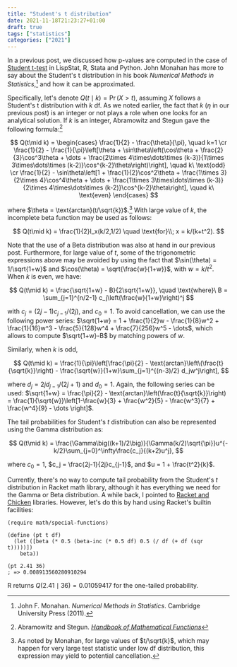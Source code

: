 ```yaml
---
title: "Student's t distribution"
date: 2021-11-18T21:23:27+01:00
draft: true
tags: ["statistics"]
categories: ["2021"]
---
```


In a previous post, we discussed how p-values are computed in the case of [Student t-test](/post/computing-student-t/) in LispStat, R, Stata and Python. John Monahan has more to say about the Student's t distribution in his book _Numerical Methods in Statistics_,[^1] and how it can be approximated.

Specifically, let's denote $Q(t\mid k) = \Pr(X > t)$, assuming $X$ follows a Student's t distribution with $k$ df. As we noted earlier, the fact that $k$ ($\eta$ in our previous post) is an integer or not plays a role when one looks for an analytical solution. If $k$ is an integer, Abramowitz and Stegun gave the following formula:[^2]

$$ Q(t\mid k) =
\begin{cases}
\frac{1}{2} - \frac{\theta}{\pi}, \quad k=1 \cr
\frac{1}{2} - \frac{1}{\pi}\left[\theta + \sin\theta\left(\cos\theta + \frac{2}{3}\cos^3\theta + \dots + \frac{2\times 4\times\dots\times (k-3)}{1\times 3\times\dots\times (k-2)}\cos^{k-2}\theta\right)\right], \quad k\ \text{odd} \cr
\frac{1}{2} - \sin\theta\left[1 + \frac{1}{2}\cos^2\theta + \frac{1\times 3}{2\times 4}\cos^4\theta + \dots + \frac{1\times 3\times\dots\times (k-3)}{2\times 4\times\dots\times (k-2)}\cos^{k-2}\theta\right], \quad k\ \text{even}
\end{cases}
$$

where $\theta = \text{arctan}(t/\sqrt{k})$.[^3] With large value of $k$, the incomplete beta function may be used as follows:

$$ Q(t\mid k) = \frac{1}{2}I_x(k/2,1/2) \quad \text{for}\\; x = k/(k+t^2). $$

Note that the use of a Beta distribution was also at hand in our previous post. Furthermore, for large value of $t$, some of the trigonometric expressions above may be avoided by using the fact that $\sin(\theta) = 1/\sqrt{1+w}$ and $\cos(\theta) = \sqrt{\frac{w}{1+w}}$, with $w=k/t^2$. When $k$ is even, we have:

$$ Q(t\mid k) = \frac{\sqrt{1+w} - B}{2\sqrt{1+w}}, \quad \text{where}\ B = \sum_{j=1}^{n/2-1} c_j\left(\frac{w}{1+w}\right)^j $$

with $c_j = (2j-1)c_{j-1}/(2j)$, and $c_0 = 1$. To avoid cancellation, we can use the following power series: $\sqrt{1+w} = 1 + \frac{1}{2}w - \frac{1}{8}w^2 + \frac{1}{16}w^3 - \frac{5}{128}w^4 + \frac{7}{256}w^5 - \dots$, which allows to compute $\sqrt{1+w}-B$ by matching powers of $w$.

Similarly, when $k$ is odd,

$$ Q(t\mid k) = \frac{1}{\pi}\left[\frac{\pi}{2} - \text{arctan}\left\(\frac{t}{\sqrt{k}}\right) - \frac{\sqrt{w}}{1+w}\sum_{j=1}^{(n-3)/2} d_jw^j\right], $$

where $d_j = 2jd_{j-1}/(2j+1)$ and $d_0 = 1$. Again, the following series can be used: $\sqrt{1+w} = \frac{\pi}{2} - \text{arctan}\left(\frac{t}{\sqrt{k}}\right) = \frac{1}{\sqrt{w}}\left[1-\frac{w}{3} + \frac{w^2}{5} - \frac{w^3}{7} + \frac{w^4}{9} - \dots \right]$.

The tail probabilities for Student's $t$ distribution can also be represented using the Gamma distribution as:

$$ Q(t\mid k) = \frac{\Gamma\big((k+1)/2\big)}{\Gamma(k/2)\sqrt{\pi}}u^{-k/2}\sum_{j=0}^\infty\frac{c_j}{(k+2)u^j}, $$

where $c_0 = 1$, $c_j = \frac{2j-1}{2j}c_{j-1}$, and $u = 1 + \frac{t^2}{k}$.

Currently, there's no way to compute tail probability from the Student's $t$ distribution in Racket math library, although it has everything we need for the Gamma or Beta distribution. A while back, I pointed to [Racket and Chicken](https://stats.stackexchange.com/a/20144/930) libraries. However, let's do this by hand using Racket's builtin facilities:

```racket
(require math/special-functions)

(define (pt t df)
  (let ([beta (* 0.5 (beta-inc (* 0.5 df) 0.5 (/ df (+ df (sqr t)))))])
    beta))

(pt 2.41 36)
; => 0.008913560280910294
```

R returns $Q(2.41 \mid 36) = 0.01059417$ for the one-tailed probability.

[^1]: John F. Monahan. _Numerical Methods in Statistics_. Cambridge University Press (2011).
[^2]: Abramowitz and Stegun. [*Handbook of Mathematical Functions*](http://people.math.sfu.ca/~cbm/aands/)
[^3]: As noted by Monahan, for large values of $t/\sqrt{k}$, which may happen for very large test statistic under low df distribution, this expression may yield to potential cancellation.
[^4]: Armido R Didonato and Alfred H Morris Jr. Algorithm 708: Significant Digit Computation of the Incomplete Beta Function Ratios. _ACM Transactions on Mathematical Software_,  18(3): 360--373 (1992).


